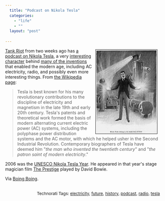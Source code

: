 ```yaml
---
  title: "Podcast on Nikola Tesla"
  categories: 
    - "life"
    - ""
  layout: "post"

---
```

<p>
<img src="/files/nikola_tesla-1.jpg" height="273" width="200" border="1" align="right" hspace="8" vspace="4" alt="Nikola Tesla" title="Nikola Tesla" /></p><p>
<a href="http://www.tankriot.com/">Tank Riot</a> from two weeks ago has <a href="http://www.tankriot.com/2008/046/">a podcast on Nikola Tesla</a>, a very <a href="http://en.wikipedia.org/wiki/Nikola_Tesla#Personality">interesting character</a> behind <a href="http://www.opposingdigits.com/forums/viewtopic.php?t=2752">many of the inventions</a> that enabled the modern age, including AC electricity, radio, and possibly even more interesting things. From <a href="http://en.wikipedia.org/wiki/Nikola_Tesla">the Wikipedia page</a>:
</p><blockquote>
Tesla is best known for his many revolutionary contributions to the discipline of electricity and magnetism in the late 19th and early 20th century. Tesla's patents and theoretical work formed the basis of modern alternating current electric power (AC) systems, including the polyphase power distribution systems and the AC motor, with which he helped usher in the Second Industrial Revolution. Contemporary biographers of Tesla have deemed him &quot;<em>the man who invented the twentieth century</em>&quot; and &quot;<em>the patron saint of modern electricity</em>.&quot;
</blockquote><p>
2006 was the <a href="http://www.teslasociety.com/happybirthday.htm">UNESCO Nikola Tesla Year</a>. He appeared in that year's stage magician film <a href="http://en.wikipedia.org/wiki/The_Prestige_(film)">The Prestige</a> played by David Bowie.
</p><p>
Via <a href="http://www.boingboing.net/2008/02/19/tank-riot-geeky-podc.html">Boing Boing</a>.
</p><p style="text-align:right;">
<span style="font-size:10pt;">
<br />Technorati Tags: </span><span style="font-size:10pt;"><a href="http://www.technorati.com/tag/electricity">electricity</a></span><span style="font-size:10pt;">, </span><span style="font-size:10pt;"><a href="http://www.technorati.com/tag/future">future</a></span><span style="font-size:10pt;">, </span><span style="font-size:10pt;"><a href="http://www.technorati.com/tag/history">history</a></span><span style="font-size:10pt;">, </span><span style="font-size:10pt;"><a href="http://www.technorati.com/tag/podcast">podcast</a></span><span style="font-size:10pt;">, </span><span style="font-size:10pt;"><a href="http://www.technorati.com/tag/radio">radio</a></span><span style="font-size:10pt;">, </span><span style="font-size:10pt;"><a href="http://www.technorati.com/tag/tesla">tesla</a></span>
</p>